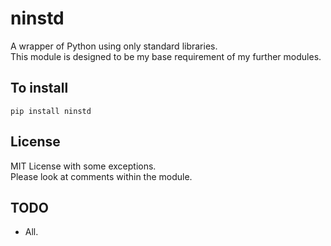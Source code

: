 # ninstd
A wrapper of Python using only standard libraries. <br>
This module is designed to be my base requirement of my further modules. <br>

## To install
```
pip install ninstd
```

## License
MIT License with some exceptions. <br>
Please look at comments within the module.


## TODO
- All.
